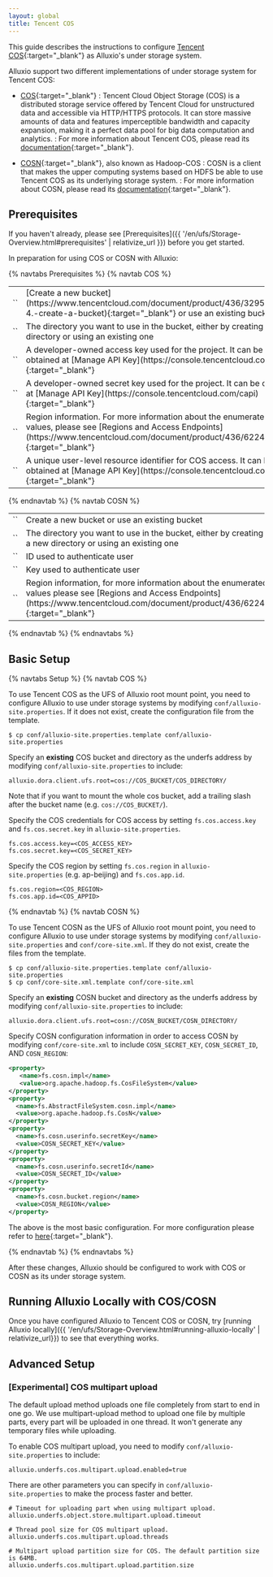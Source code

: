 ```yaml
---
layout: global
title: Tencent COS
---
```


This guide describes the instructions to configure [Tencent COS](https://cloud.tencent.com/product/cos){:target="_blank"} as Alluxio's
under storage system. 

Alluxio support two different implementations of under storage system for Tencent COS:

* [COS](https://cloud.tencent.com/product/cos){:target="_blank"}
: Tencent Cloud Object Storage (COS) is a distributed storage service offered by Tencent Cloud for unstructured data and accessible via HTTP/HTTPS protocols. It can store massive amounts of data and features imperceptible bandwidth and capacity expansion, making it a perfect data pool for big data computation and analytics.
: For more information about Tencent COS, please read its [documentation](https://www.tencentcloud.com/document/product/436){:target="_blank"}.

* [COSN](https://hadoop.apache.org/docs/stable/hadoop-cos/cloud-storage/index.html){:target="_blank"}, also known as Hadoop-COS
: COSN is a client that makes the upper computing systems based on HDFS be able to use Tencent COS as its underlying storage system. 
: For more information about COSN, please read its [documentation](https://www.tencentcloud.com/document/product/436/6884){:target="_blank"}.


## Prerequisites

If you haven't already, please see [Prerequisites]({{ '/en/ufs/Storage-Overview.html#prerequisites' | relativize_url }}) before you get started.

In preparation for using COS or COSN with Alluxio:

{% navtabs Prerequisites %}
{% navtab COS %}

<table class="table table-striped">
    <tr>
        <td markdown="span" style="width:30%">`<COS_BUCKET>`</td>
        <td markdown="span">[Create a new bucket](https://www.tencentcloud.com/document/product/436/32955#step-4.-create-a-bucket){:target="_blank"} or use an existing bucket</td>
    </tr>
    <tr>
        <td markdown="span" style="width:30%">`<COS_DIRECTORY>`</td>
        <td markdown="span">The directory you want to use in the bucket, either by creating a new directory or using an existing one</td>
    </tr>
    <tr>
        <td markdown="span" style="width:30%">`<COS_ACCESS_KEY>`</td>
        <td markdown="span">A developer-owned access key used for the project. It can be obtained at [Manage API Key](https://console.tencentcloud.com/capi){:target="_blank"}</td>
    </tr>
    <tr>
        <td markdown="span" style="width:30%">`<COS_SECRET_KEY>`</td>
        <td markdown="span">A developer-owned secret key used for the project. It can be obtained at [Manage API Key](https://console.tencentcloud.com/capi){:target="_blank"}</td>
    </tr>
    <tr>
        <td markdown="span" style="width:30%">`<COS_REGION>`</td>
        <td markdown="span">Region information. For more information about the enumerated values, please see [Regions and Access Endpoints](https://www.tencentcloud.com/document/product/436/6224){:target="_blank"}</td>
    </tr>
    <tr>
        <td markdown="span" style="width:30%">`<COS_APPID>`</td>
        <td markdown="span">A unique user-level resource identifier for COS access. It can be obtained at [Manage API Key](https://console.tencentcloud.com/capi){:target="_blank"}</td>
    </tr>
</table>

{% endnavtab %}
{% navtab COSN %}

<table class="table table-striped">
    <tr>
        <td markdown="span" style="width:30%">`<COSN_BUCKET>`</td>
        <td markdown="span">Create a new bucket or use an existing bucket</td>
    </tr>
    <tr>
        <td markdown="span" style="width:30%">`<COSN_DIRECTORY>`</td>
        <td markdown="span">The directory you want to use in the bucket, either by creating a new directory or using an existing one</td>
    </tr>
    <tr>
        <td markdown="span" style="width:30%">`<COSN_SECRET_ID>`</td>
        <td markdown="span">ID used to authenticate user</td>
    </tr>
    <tr>
        <td markdown="span" style="width:30%">`<COSN_SECRET_KEY>`</td>
        <td markdown="span">Key used to authenticate user</td>
    </tr>
    <tr>
        <td markdown="span" style="width:30%">`<COSN_REGION>`</td>
        <td markdown="span">Region information, for more information about the enumerated values please see [Regions and Access Endpoints](https://www.tencentcloud.com/document/product/436/6224){:target="_blank"}</td>
    </tr>
</table>

{% endnavtab %}
{% endnavtabs %}

## Basic Setup

{% navtabs Setup %}
{% navtab COS %}

To use Tencent COS as the UFS of Alluxio root mount point, you need to configure Alluxio to use under storage systems by modifying `conf/alluxio-site.properties`. If it does not exist, create the configuration file from the template.

```shell
$ cp conf/alluxio-site.properties.template conf/alluxio-site.properties
```

Specify an **existing** COS bucket and directory as the underfs address by modifying `conf/alluxio-site.properties` to include:

```properties
alluxio.dora.client.ufs.root=cos://COS_BUCKET/COS_DIRECTORY/
```

Note that if you want to mount the whole cos bucket, add a trailing slash after the bucket name
(e.g. `cos://COS_BUCKET/`).

Specify the COS credentials for COS access by setting `fs.cos.access.key` and `fs.cos.secret.key` in
`alluxio-site.properties`.

```properties
fs.cos.access.key=<COS_ACCESS_KEY>
fs.cos.secret.key=<COS_SECRET_KEY>
```

Specify the COS region by setting `fs.cos.region` in `alluxio-site.properties` (e.g. ap-beijing) and `fs.cos.app.id`.

```properties
fs.cos.region=<COS_REGION>
fs.cos.app.id=<COS_APPID>
```

{% endnavtab %}
{% navtab COSN %}

To use Tencent COSN as the UFS of Alluxio root mount point, you need to configure Alluxio to use under storage systems by modifying `conf/alluxio-site.properties` and `conf/core-site.xml`. If they do not exist, create the files from the template.

```shell
$ cp conf/alluxio-site.properties.template conf/alluxio-site.properties
$ cp conf/core-site.xml.template conf/core-site.xml
```

Specify an **existing** COSN bucket and directory as the underfs address by modifying
`conf/alluxio-site.properties` to include:

```properties
alluxio.dora.client.ufs.root=cosn://COSN_BUCKET/COSN_DIRECTORY/
```

Specify COSN configuration information in order to access COSN by modifying `conf/core-site.xml` to include `COSN_SECRET_KEY`, `COSN_SECRET_ID`, AND `COSN_REGION`:

```xml
<property>
   <name>fs.cosn.impl</name>
   <value>org.apache.hadoop.fs.CosFileSystem</value>
</property>
<property>
  <name>fs.AbstractFileSystem.cosn.impl</name>
  <value>org.apache.hadoop.fs.CosN</value>
</property>
<property>
  <name>fs.cosn.userinfo.secretKey</name>
  <value>COSN_SECRET_KEY</value>
</property>
<property>
  <name>fs.cosn.userinfo.secretId</name>
  <value>COSN_SECRET_ID</value>
</property>
<property>
  <name>fs.cosn.bucket.region</name>
  <value>COSN_REGION</value>
</property>
```

The above is the most basic configuration. For more configuration please refer to [here](https://hadoop.apache.org/docs/r3.3.1/hadoop-cos/cloud-storage/index.html){:target="_blank"}.

{% endnavtab %}
{% endnavtabs %}

After these changes, Alluxio should be configured to work with COS or COSN as its under storage system.

## Running Alluxio Locally with COS/COSN

Once you have configured Alluxio to Tencent COS or COSN, try [running Alluxio locally]({{ '/en/ufs/Storage-Overview.html#running-alluxio-locally' | relativize_url}}) to see that everything works.

## Advanced Setup

### [Experimental] COS multipart upload

The default upload method uploads one file completely from start to end in one go. We use multipart-upload method to upload one file by multiple parts, every part will be uploaded in one thread. It won't generate any temporary files while uploading.

To enable COS multipart upload, you need to modify `conf/alluxio-site.properties` to include:

```properties
alluxio.underfs.cos.multipart.upload.enabled=true
```

There are other parameters you can specify in `conf/alluxio-site.properties` to make the process faster and better.

```properties
# Timeout for uploading part when using multipart upload.
alluxio.underfs.object.store.multipart.upload.timeout
```
```properties
# Thread pool size for COS multipart upload.
alluxio.underfs.cos.multipart.upload.threads
```
```properties
# Multipart upload partition size for COS. The default partition size is 64MB. 
alluxio.underfs.cos.multipart.upload.partition.size
```



